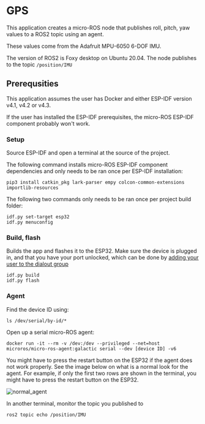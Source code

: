 # GPS
This application creates a micro-ROS node that publishes roll, pitch, yaw values to a ROS2 topic using an agent.

These values come from the Adafruit MPU-6050 6-DOF IMU.

The version of ROS2 is Foxy desktop on Ubuntu 20.04. The node publishes to the topic `/position/IMU`

## Prerequsities
This application assumes the user has Docker and either ESP-IDF version v4.1, v4.2 or v4.3.

If the user has installed the ESP-IDF prerequisites, the micro-ROS ESP-IDF component probably won't work.

### Setup
Source ESP-IDF and open a terminal at the source of the project.

The following command installs micro-ROS ESP-IDF component dependencies and only needs to be ran once per ESP-IDF installation:
```
pip3 install catkin_pkg lark-parser empy colcon-common-extensions importlib-resources
```

The following two commands only needs to be ran once per project build folder:
```
idf.py set-target esp32
idf.py menuconfig
```

### Build, flash
Builds the app and flashes it to the ESP32. Make sure the device is plugged in, and that you have your port unlocked, which can be done by [adding your user to the dialout group](https://docs.espressif.com/projects/esp-idf/en/latest/esp32/get-started/establish-serial-connection.html#linux-dialout-group)
```
idf.py build
idf.py flash
```

### Agent

Find the device ID using:
```
ls /dev/serial/by-id/*
```
Open up a serial micro-ROS agent:
```
docker run -it --rm -v /dev:/dev --privileged --net=host microros/micro-ros-agent:galactic serial --dev [device ID] -v6
```
You might have to press the restart button on the ESP32 if the agent does not work properly. See the image below on what is a normal look for the agent. For example, if only the first two rows are shown in the terminal, you might have to press the restart button on the ESP32.

![normal_agent](https://user-images.githubusercontent.com/31732187/141467001-6a39c2ac-4bb9-48d2-903c-675f5fb736d9.png)

In another terminal, monitor the topic you published to
```
ros2 topic echo /position/IMU
```


